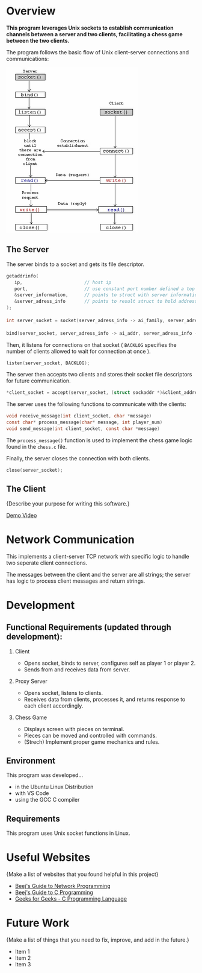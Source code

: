 # Overview

**This program leverages Unix sockets to establish communication channels between a server and two clients, facilitating a chess game between the two clients.**

The program follows the basic flow of Unix client-server connections and communications:

![Socket Programming Logic](./images/socket_programming.png)

## The Server

The server binds to a socket and gets its file descriptor.

```c
getaddrinfo(
   ip,                       // host ip
   port,                     // use constant port number defined a top of file "21202"
   &server_information,      // points to struct with server information
   &server_adress_info       // points to result struct to hold address information
);

int server_socket = socket(server_adress_info -> ai_family, server_adress_info -> ai_socktype, server_adress_info -> ai_protocol);

bind(server_socket, server_adress_info -> ai_addr, server_adress_info -> ai_addrlen);  // bind socket file descriptior to port on the machine
```

Then, it listens for connections on that socket ( `BACKLOG` specifies the number of clients allowed to wait for connection at once ).

```c
listen(server_socket, BACKLOG);
```

The server then accepts two clients and stores their socket file descriptors for future communication.

```c
*client_socket = accept(server_socket, (struct sockaddr *)&client_address, &address_size);
```

The server uses the following functions to communicate with the clients:

```c
void receive_message(int client_socket, char *message)
const char* process_message(char* message, int player_num)
void send_message(int client_socket, const char *message)
```

The `process_message()` function is used to implement the chess game logic found in the `chess.c` file.

Finally, the server closes the connection with both clients.

```c
close(server_socket); 
```

## The Client


{Describe your purpose for writing this software.}

[Demo Video](http://youtube.link.goes.here)

# Network Communication

This implements a client-server TCP network with specific logic to handle two seperate client connections. 

The messages between the client and the server are all strings; the server has logic to process client messages and return strings.

# Development

## Functional Requirements (updated through development):

1. Client
   * Opens socket, binds to server, configures self as player 1 or player 2.
   * Sends from and receives data from server.

2. Proxy Server
   * Opens socket, listens to clients.
   * Receives data from clients, processes it, and returns response to each client accordingly.

3. Chess Game
   * Displays screen with pieces on terminal. 
   * Pieces can be moved and controlled with commands.
   * (Strech) Implement proper game mechanics and rules.

## Environment

This program was developed...
* in the Ubuntu Linux Distribution
* with VS Code
* using the GCC C compiler

## Requirements

This program uses Unix socket functions in Linux.

# Useful Websites

{Make a list of websites that you found helpful in this project}
* [Beej's Guide to Network Programming](https://beej.us/guide/bgnet/html/split/)
* [Beej's Guide to C Programming](https://beej.us/guide/bgc/)
* [Geeks for Geeks - C Programming Language](https://www.geeksforgeeks.org/c-programming-language/)

# Future Work

{Make a list of things that you need to fix, improve, and add in the future.}
* Item 1
* Item 2
* Item 3
